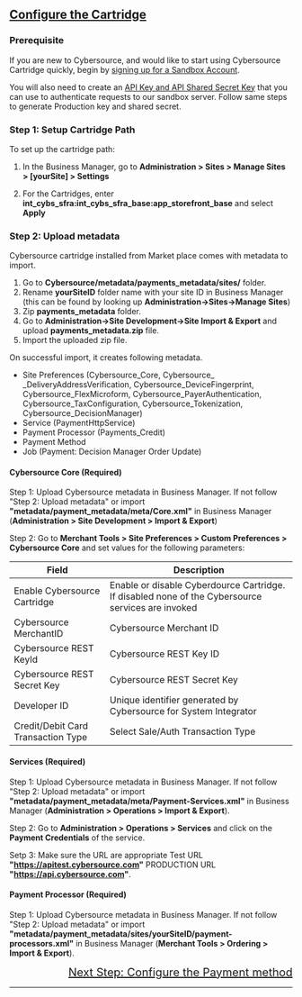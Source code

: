 ## <ins>Configure the Cartridge

### **Prerequisite**
If you are new to Cybersource, and would like to start using Cybersource Cartridge quickly, begin by [signing up for a Sandbox Account](https://developer.cybersource.com/hello-world/sandbox.html).

You will also need to create an [API Key and API Shared Secret Key](https://developer.cybersource.com/api/developer-guides/dita-gettingstarted/authentication/createSharedKey.html) that you can use to authenticate requests to our sandbox server. Follow same steps to generate Production key and shared secret.

### Step 1: Setup Cartridge Path

To set up the cartridge path:
1. In the Business Manager, go to **Administration >  Sites >  Manage Sites > [yourSite] > Settings**

2. For the Cartridges, enter **int_cybs_sfra:int_cybs_sfra_base:app_storefront_base** and select **Apply**

### Step 2: Upload metadata
Cybersource cartridge installed from Market place comes with metadata to import. 
1. Go to **Cybersource/metadata/payments_metadata/sites/** folder.
2. Rename **yourSiteID** folder name with your site ID in Business Manager (this can be found by looking up **Administration->Sites->Manage Sites**)
3. Zip **payments_metadata** folder.
4. Go to **Administration->Site Development->Site Import & Export** and upload **payments_metadata.zip** file.
5. Import the uploaded zip file.

On successful import, it creates following metadata.

- Site Preferences (Cybersource_Core, Cybersource_ _DeliveryAddressVerification, Cybersource_DeviceFingerprint, Cybersource_FlexMicroform, Cybersource_PayerAuthentication, Cybersource_TaxConfiguration, Cybersource_Tokenization, Cybersource_DecisionManager)
- Service (PaymentHttpService)
- Payment Processor (Payments_Credit)
- Payment Method
- Job (Payment: Decision Manager Order Update)

#### Cybersource Core (Required)

Step 1: Upload Cybersource metadata in Business Manager. If not follow "Step 2: Upload metadata" or import **"metadata/payment_metadata/meta/Core.xml"** in Business Manager (**Administration > Site Development > Import & Export**)

Step 2: Go to **Merchant Tools > Site Preferences > Custom Preferences > Cybersource Core** and set values for the following parameters:

Field | Description
------------ | -------------
Enable Cybersource Cartridge | Enable or disable Cyberdource Cartridge. If disabled none of the Cybersource services are invoked
Cybersource MerchantID | Cybersource Merchant ID
Cybersource REST KeyId | Cybersource REST Key ID
Cybersource REST Secret Key | Cybersource REST Secret Key
Developer ID | Unique identifier generated by Cybersource for System Integrator
Credit/Debit Card Transaction Type | Select Sale/Auth Transaction Type

#### Services (Required)

Step 1: Upload Cybersource metadata in Business Manager. If not follow "Step 2: Upload metadata" or import **"metadata/payment_metadata/meta/Payment-Services.xml"** in Business Manager (**Administration >  Operations >  Import & Export**).

Step 2: Go to **Administration >  Operations >  Services** and click on the **Payment Credentials** of the service.

Setp 3: Make sure the URL are appropriate
Test URL **"https://apitest.cybersource.com"** 
PRODUCTION URL **"https://api.cybersource.com"**.

#### Payment Processor (Required)

Step 1: Upload Cybersource metadata in Business Manager. If not follow "Step 2: Upload metadata" or import **"metadata/payment_metadata/sites/yourSiteID/payment-processors.xml"** in Business Manager (**Merchant Tools >  Ordering >  Import & Export**).



<div style="text-align: right;font-size: 20px" ><a href="Configure-payment-method.md">Next Step: Configure the Payment method</a></div> 



---